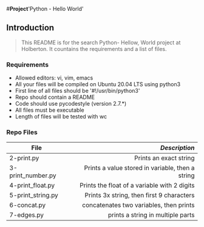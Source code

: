 #**Project**'Python - Hello World'

## Introduction
> This README is for the search Python- Hellow, World project at Holberton. It countains the requirements and a list of files.

### Requirements
- Allowed editors: vi, vim, emacs
- All your files will be compiled on Ubuntu 20.04 LTS using python3
- First line of all files should be '#!/usr/bin/python3'
- Repo should contain a README
- Code should use pycodestyle (version 2.7.*)
- All files must be executable
- Length of files will be tested with wc

### Repo Files
| **File** | *__Description__* |
|----------|----------------:|
|2-print.py| Prints an exact string|
|3-print_number.py|Prints a value stored in variable, then a string|
|4-print_float.py|Prints the float of a variable with 2 digits|
|5-print_string.py| Prints 3x string, then first 9 characters|
|6-concat.py| concatenates two variables, then prints|
|7-edges.py| prints a string in multiple parts|
